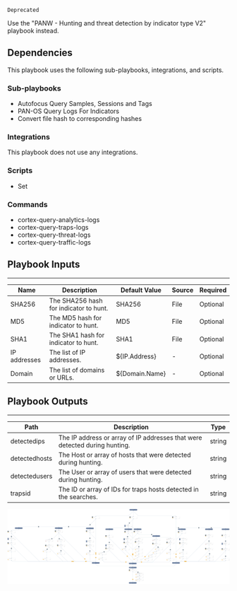 `Deprecated` 

Use the "PANW - Hunting and threat detection by indicator type V2" playbook instead.

## Dependencies
This playbook uses the following sub-playbooks, integrations, and scripts.

### Sub-playbooks
* Autofocus Query Samples, Sessions and Tags
* PAN-OS Query Logs For Indicators
* Convert file hash to corresponding hashes

### Integrations
This playbook does not use any integrations.

### Scripts
* Set

### Commands
* cortex-query-analytics-logs
* cortex-query-traps-logs
* cortex-query-threat-logs
* cortex-query-traffic-logs

## Playbook Inputs
---

| **Name** | **Description** | **Default Value** | **Source** | **Required** |
| --- | --- | --- | --- | --- |
| SHA256 | The SHA256 hash for indicator to hunt. | SHA256 | File | Optional |
| MD5 | The MD5 hash for indicator to hunt. | MD5 | File | Optional |
| SHA1 | The SHA1 hash for indicator to hunt. | SHA1 | File | Optional |
| IP addresses | The list of IP addresses. | ${IP.Address} | - | Optional |
| Domain | The list of domains or URLs. | ${Domain.Name} | - | Optional |

## Playbook Outputs
---

| **Path** | **Description** | **Type** |
| --- | --- | --- |
| detectedips | The IP address or array of IP addresses that were detected during hunting. | string |
| detectedhosts | The Host or array of hosts that were detected during hunting. | string |
| detectedusers | The User or array of users that were detected during hunting. | string |
| trapsid | The ID or array of IDs for traps hosts detected in the searches. | string |

![PANW_Hunting_and_threat_detection_by_indicator_type](https://github.com/demisto/content/blob/1bdd5229392bd86f0cc58265a24df23ee3f7e662/docs/images/playbooks/PANW_Hunting_and_threat_detection_by_indicator_type_V2.png)

